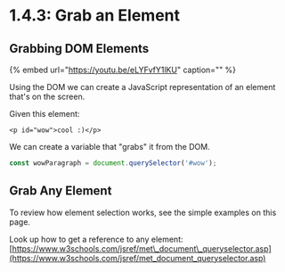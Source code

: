 # 1.4.3: Grab an Element

## Grabbing DOM Elements

{% embed url="https://youtu.be/eLYFvfY1lKU" caption="" %}

Using the DOM we can create a JavaScript representation of an element that's on the screen.

Given this element:

```markup
<p id="wow">cool :)</p>
```

We can create a variable that "grabs" it from the DOM.

```javascript
const wowParagraph = document.querySelector('#wow');
```

## Grab Any Element

To review how element selection works, see the simple examples on this page.

Look up how to get a reference to any element: [https://www.w3schools.com/jsref/met\_document\_queryselector.asp](https://www.w3schools.com/jsref/met_document_queryselector.asp)


